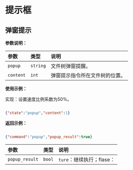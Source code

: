 # 提示框



## 弹窗提示

**参数说明：**

| 参数                    | 类型 | 说明                            |
|:----------------------|:---|:------------------------------|
|`popup`| `string` |文件树弹窗提醒。|
|`content`| `int` |弹窗提示指令所在文件树的位置。|

**使用示例：**

实现：设置速度比例系数为50%。

```json

{"state":"popup","content":1}

```

**返回示例：**

```json

{"command":"popup","popup_result":true}

```

| 参数                | 类型     | 说明      |
|:------------------|:-------|:----------------------------------------|
|`popup_result`            | `bool` |`ture`：继续执行；flase： |
